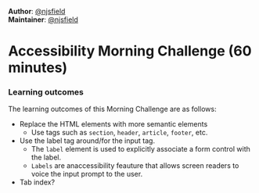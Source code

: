 **Author**: [@njsfield](https://github.com/njsfield)  
**Maintainer**: [@njsfield](https://github.com/njsfield)

# Accessibility Morning Challenge (60 minutes)

### Learning outcomes
The learning outcomes of this Morning Challenge are as follows:
- Replace the HTML elements with more semantic elements
  - Use tags such as `section`, `header`, `article`, `footer`, etc.
- Use the label tag around/for the input tag.
  - The `label` element is used to explicitly associate a form control with the label.
  - `Labels` are anaccessibility feauture that allows screen readers to voice the input prompt to the user.
- Tab index?
